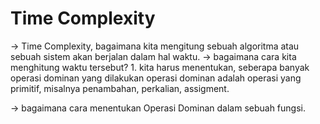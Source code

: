 # Time Complexity

-> Time Complexity, bagaimana kita mengitung sebuah algoritma atau sebuah sistem akan berjalan dalam hal waktu.
-> bagaimana cara kita menghitung waktu tersebut?
    1. kita harus menentukan, seberapa banyak operasi dominan yang dilakukan
        operasi dominan adalah operasi yang primitif, misalnya penambahan, perkalian, assigment.

-> bagaimana cara menentukan Operasi Dominan dalam sebuah fungsi.
